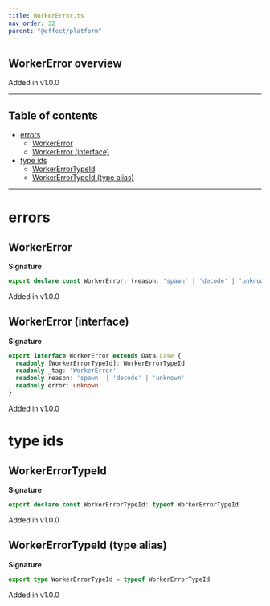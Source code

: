 ```yaml
---
title: WorkerError.ts
nav_order: 32
parent: "@effect/platform"
---
```


## WorkerError overview

Added in v1.0.0

---

<h2 class="text-delta">Table of contents</h2>

- [errors](#errors)
  - [WorkerError](#workererror)
  - [WorkerError (interface)](#workererror-interface)
- [type ids](#type-ids)
  - [WorkerErrorTypeId](#workererrortypeid)
  - [WorkerErrorTypeId (type alias)](#workererrortypeid-type-alias)

---

# errors

## WorkerError

**Signature**

```ts
export declare const WorkerError: (reason: 'spawn' | 'decode' | 'unknown', error: unknown) => WorkerError
```

Added in v1.0.0

## WorkerError (interface)

**Signature**

```ts
export interface WorkerError extends Data.Case {
  readonly [WorkerErrorTypeId]: WorkerErrorTypeId
  readonly _tag: 'WorkerError'
  readonly reason: 'spawn' | 'decode' | 'unknown'
  readonly error: unknown
}
```

Added in v1.0.0

# type ids

## WorkerErrorTypeId

**Signature**

```ts
export declare const WorkerErrorTypeId: typeof WorkerErrorTypeId
```

Added in v1.0.0

## WorkerErrorTypeId (type alias)

**Signature**

```ts
export type WorkerErrorTypeId = typeof WorkerErrorTypeId
```

Added in v1.0.0
